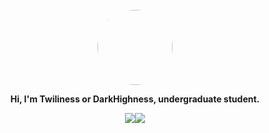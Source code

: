 <div style="display: flex; align-items: center; flex-direction: column;">
    <br>
    <a href="https://github.com/DarkHighness">
        <img width="120" height="120" style="border-radius: 50%; "
            src="https://avatars2.githubusercontent.com/u/10475770?s=460&u=e0a213a8b6c5824b3ef57b23d9e8440881944236&v=4" />
    </a>
    <p style="font-weight: bold;">
        Hi, I'm Twiliness or DarkHighness, undergraduate student.
    </p>
    <div style="display: flex;">
        <a href="https://github.com/DarkHighness">
            <img
                src="https://github-readme-stats.vercel.app/api?username=DarkHighness&show_icons=true&icon_color=805AD5&text_color=718096&bg_color=ffffff&hide_border=true&include_all_commits=true&count_private=true" />
        </a>
        <a href="https://github.com/DarkHighness">
            <img src="https://github-readme-stats.vercel.app/api/top-langs/?username=DarkHighness&show_icons=true&icon_color=805AD5&text_color=718096&bg_color=ffffff&hide_border=true&include_all_commits=true&count_private=true">
        </a>
    </div>
    <br>
</div>
